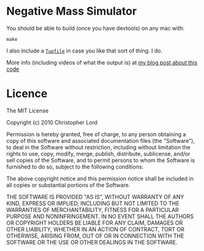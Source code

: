 Negative Mass Simulator
=======================

You should be able to build (once you have devtools) on any mac with:

    make

I also include a [`Tupfile`](http://gittup.org/tup/) in case you like that sort of thing. I do.


More info (including videos of what the output is) at [my blog post about this code](http://christopher.lord.ac/wanna-simulate-the-universe-0)


Licence
=======

The MIT License
 
Copyright (c) 2010 Christopher Lord
 
Permission is hereby granted, free of charge, to any person obtaining a copy
of this software and associated documentation files (the "Software"), to deal
in the Software without restriction, including without limitation the rights
to use, copy, modify, merge, publish, distribute, sublicense, and/or sell
copies of the Software, and to permit persons to whom the Software is
furnished to do so, subject to the following conditions:
 
The above copyright notice and this permission notice shall be included in
all copies or substantial portions of the Software.
 
THE SOFTWARE IS PROVIDED "AS IS", WITHOUT WARRANTY OF ANY KIND, EXPRESS OR
IMPLIED, INCLUDING BUT NOT LIMITED TO THE WARRANTIES OF MERCHANTABILITY,
FITNESS FOR A PARTICULAR PURPOSE AND NONINFRINGEMENT. IN NO EVENT SHALL THE
AUTHORS OR COPYRIGHT HOLDERS BE LIABLE FOR ANY CLAIM, DAMAGES OR OTHER
LIABILITY, WHETHER IN AN ACTION OF CONTRACT, TORT OR OTHERWISE, ARISING FROM,
OUT OF OR IN CONNECTION WITH THE SOFTWARE OR THE USE OR OTHER DEALINGS IN
THE SOFTWARE.
